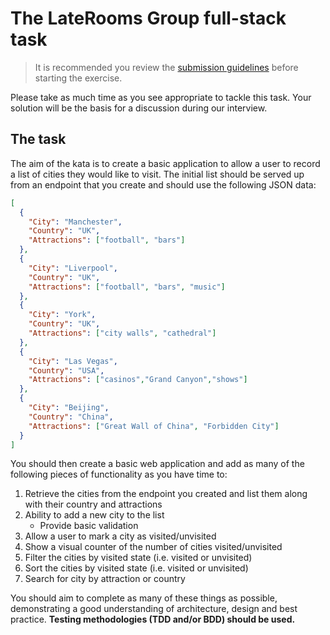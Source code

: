 # The LateRooms Group full-stack task

> It is recommended you review the [submission guidelines](SUBMISSION-GUIDELINES.md) before starting the exercise.

Please take as much time as you see appropriate to tackle this task. Your solution will be the basis for a discussion during our interview.

## The task

The aim of the kata is to create a basic application to allow a user to record a list of cities they would like to visit.
The initial list should be served up from an endpoint that you create and should use the following JSON data:

```json
[
  {
    "City": "Manchester",
    "Country": "UK",
    "Attractions": ["football", "bars"]
  },
  {
    "City": "Liverpool",
    "Country": "UK",
    "Attractions": ["football", "bars", "music"]
  },  
  {
    "City": "York",
    "Country": "UK",
    "Attractions": ["city walls", "cathedral"]
  },
  {
    "City": "Las Vegas",
    "Country": "USA",
    "Attractions": ["casinos","Grand Canyon","shows"]
  },
  {
    "City": "Beijing",
    "Country": "China",
    "Attractions": ["Great Wall of China", "Forbidden City"]
  }
]
```

You should then create a basic web application and add as many of the following pieces of functionality as you have time to:

1. Retrieve the cities from the endpoint you created and list them along with their country and attractions
2. Ability to add a new city to the list
    * Provide basic validation
3. Allow a user to mark a city as visited/unvisited
4. Show a visual counter of the number of cities visited/unvisited
5. Filter the cities by visited state (i.e. visited or unvisited)
6. Sort the cities by visited state (i.e. visited or unvisited)
7. Search for city by attraction or country

You should aim to complete as many of these things as possible, demonstrating a good understanding of architecture, design and best practice.
__Testing methodologies (TDD and/or BDD) should be used.__
